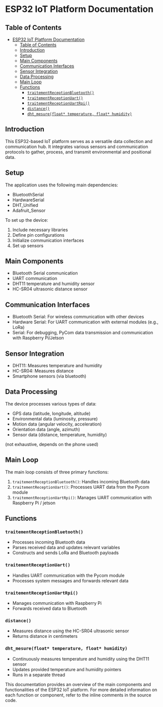 # ESP32 IoT Platform Documentation

## Table of Contents
- [ESP32 IoT Platform Documentation](#esp32-iot-platform-documentation)
  - [Table of Contents](#table-of-contents)
  - [Introduction](#introduction)
  - [Setup](#setup)
  - [Main Components](#main-components)
  - [Communication Interfaces](#communication-interfaces)
  - [Sensor Integration](#sensor-integration)
  - [Data Processing](#data-processing)
  - [Main Loop](#main-loop)
  - [Functions](#functions)
    - [`traitementReceptionBluetooth()`](#traitementreceptionbluetooth)
    - [`traitementReceptionUart()`](#traitementreceptionuart)
    - [`traitementReceptionUartRpi()`](#traitementreceptionuartrpi)
    - [`distance()`](#distance)
    - [`dht_mesure(float* temperature, float* humidity)`](#dht_mesurefloat-temperature-float-humidity)

## Introduction

This ESP32-based IoT platform serves as a versatile data collection and communication hub. It integrates various sensors and communication protocols to gather, process, and transmit environmental and positional data.

## Setup

The application uses the following main dependencies:
- BluetoothSerial
- HardwareSerial
- DHT_Unified
- Adafruit_Sensor

To set up the device:

1. Include necessary libraries
2. Define pin configurations
3. Initialize communication interfaces
4. Set up sensors

## Main Components

- Bluetooth Serial communication
- UART communication
- DHT11 temperature and humidity sensor
- HC-SR04 ultrasonic distance sensor

## Communication Interfaces

- Bluetooth Serial: For wireless communication with other devices
- Hardware Serial: For UART communication with external modules (e.g., LoRa)
- Serial: For debugging, PyCom data transmission and communication with Raspberry Pi/Jetson

## Sensor Integration

- DHT11: Measures temperature and humidity
- HC-SR04: Measures distance
- Smartphone sensors (via bluetooth)

## Data Processing

The device processes various types of data:
- GPS data (latitude, longitude, altitude)
- Environmental data (luminosity, pressure)
- Motion data (angular velocity, acceleration)
- Orientation data (angle, azimuth)
- Sensor data (distance, temperature, humidity)

(not exhaustive, depends on the phone used)

## Main Loop

The main loop consists of three primary functions:
1. `traitementReceptionBluetooth()`: Handles incoming Bluetooth data
2. `traitementReceptionUart()`: Processes UART data from the Pycom module
3. `traitementReceptionUartRpi()`: Manages UART communication with Raspberry Pi / jetson 

## Functions

### `traitementReceptionBluetooth()`
- Processes incoming Bluetooth data
- Parses received data and updates relevant variables
- Constructs and sends LoRa and Bluetooth payloads

### `traitementReceptionUart()`
- Handles UART communication with the Pycom module
- Processes system messages and forwards relevant data

### `traitementReceptionUartRpi()`
- Manages communication with Raspberry Pi
- Forwards received data to Bluetooth

### `distance()`
- Measures distance using the HC-SR04 ultrasonic sensor
- Returns distance in centimeters

### `dht_mesure(float* temperature, float* humidity)`
- Continuously measures temperature and humidity using the DHT11 sensor
- Updates provided temperature and humidity pointers
- Runs in a separate thread

This documentation provides an overview of the main components and functionalities of the ESP32 IoT platform. For more detailed information on each function or component, refer to the inline comments in the source code.
